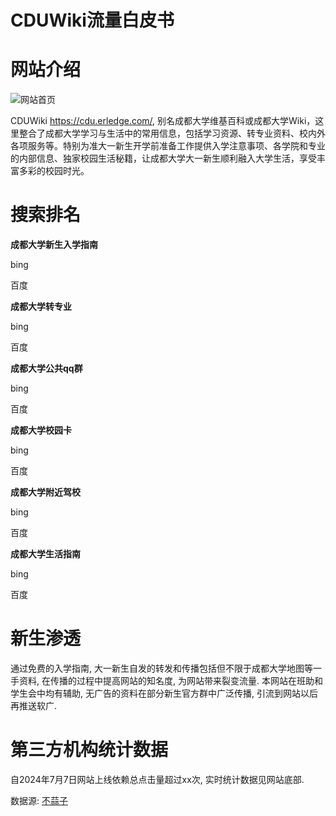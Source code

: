 # CDUWiki流量白皮书

# 网站介绍

![网站首页](assets/网站首页.jpg)

CDUWiki https://cdu.erledge.com/,
别名成都大学维基百科或成都大学Wiki，这里整合了成都大学学习与生活中的常用信息，包括学习资源、转专业资料、校内外各项服务等。特别为准大一新生开学前准备工作提供入学注意事项、各学院和专业的内部信息、独家校园生活秘籍，让成都大学大一新生顺利融入大学生活，享受丰富多彩的校园时光。

# 搜索排名

**成都大学新生入学指南**

bing

百度

**成都大学转专业**

bing

百度

**成都大学公共qq群**

bing

百度

**成都大学校园卡**

bing

百度

**成都大学附近驾校**

bing

百度

**成都大学生活指南**

bing

百度

# 新生渗透

通过免费的入学指南, 大一新生自发的转发和传播包括但不限于成都大学地图等一手资料, 在传播的过程中提高网站的知名度,
为网站带来裂变流量. 本网站在班助和学生会中均有辅助, 无广告的资料在部分新生官方群中广泛传播, 引流到网站以后再推送软广.

# 第三方机构统计数据

自2024年7月7日网站上线依赖总点击量超过xx次, 实时统计数据见网站底部.

数据源: [不蒜子](https://busuanzi.ibruce.info/)